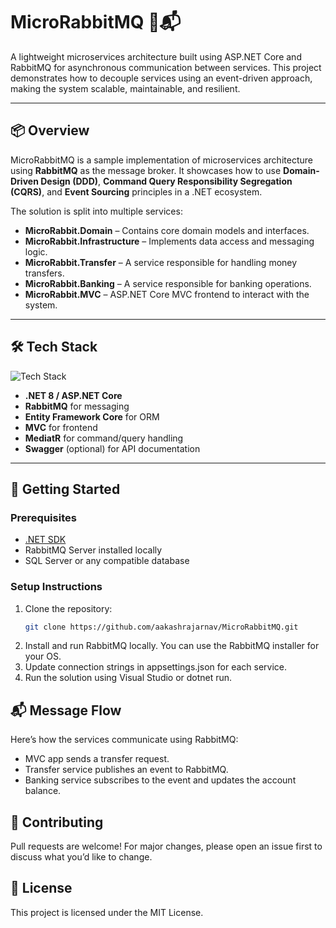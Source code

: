 # MicroRabbitMQ 🐇📬

A lightweight microservices architecture built using ASP.NET Core and RabbitMQ for asynchronous communication between services. This project demonstrates how to decouple services using an event-driven approach, making the system scalable, maintainable, and resilient.

---

## 📦 Overview

MicroRabbitMQ is a sample implementation of microservices architecture using **RabbitMQ** as the message broker. It showcases how to use **Domain-Driven Design (DDD)**, **Command Query Responsibility Segregation (CQRS)**, and **Event Sourcing** principles in a .NET ecosystem.

The solution is split into multiple services:
- **MicroRabbit.Domain** – Contains core domain models and interfaces.
- **MicroRabbit.Infrastructure** – Implements data access and messaging logic.
- **MicroRabbit.Transfer** – A service responsible for handling money transfers.
- **MicroRabbit.Banking** – A service responsible for banking operations.
- **MicroRabbit.MVC** – ASP.NET Core MVC frontend to interact with the system.

---

## 🛠 Tech Stack

![Tech Stack](https://img.shields.io/badge/TechStack-.NET%206%20%7C%20RabbitMQ%20%7C%20EF%20Core%20%7C%20MVC%20%7C%20CQRS%20%7C%20DDD-blue)

- **.NET 8 / ASP.NET Core**
- **RabbitMQ** for messaging
- **Entity Framework Core** for ORM
- **MVC** for frontend
- **MediatR** for command/query handling
- **Swagger** (optional) for API documentation

---

## 🧪 Getting Started

### Prerequisites
- [.NET SDK](https://dotnet.microsoft.com/download)
- RabbitMQ Server installed locally
- SQL Server or any compatible database

### Setup Instructions

1. Clone the repository:
   ```bash
   git clone https://github.com/aakashrajarnav/MicroRabbitMQ.git

2. Install and run RabbitMQ locally. You can use the RabbitMQ installer for your OS.
3. Update connection strings in appsettings.json for each service.
4. Run the solution using Visual Studio or dotnet run.

 ##  📬 Message Flow
Here’s how the services communicate using RabbitMQ:
- MVC app sends a transfer request.
- Transfer service publishes an event to RabbitMQ.
- Banking service subscribes to the event and updates the account balance.

## 🤝 Contributing
Pull requests are welcome! For major changes, please open an issue first to discuss what you’d like to change.

## 📄 License
This project is licensed under the MIT License.
